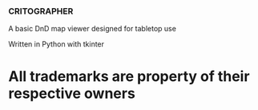 ### CRITOGRAPHER
A basic DnD map viewer designed for tabletop use

Written in Python with tkinter

# All trademarks are property of their respective owners
